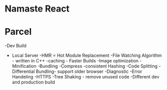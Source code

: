 # Namaste React

# Parcel
-Dev Build
- Local Server
-HMR = Hot Module Replacement
-File Watching Algorithm - written in C++ 
-caching - Faster Builds
-Image optimization
-Minification
-Bundling
-Compress
-consistent Hashing
-Code Splitting
-Differential Bundling- support older browser
-Diagnostic
-Error Handeling
-HTTPS
-Tree Shaking - remove unused code 
-Different dev and production build
